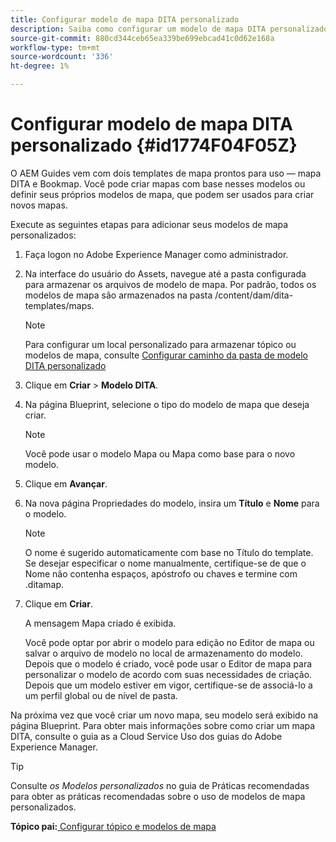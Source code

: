 ```yaml
---
title: Configurar modelo de mapa DITA personalizado
description: Saiba como configurar um modelo de mapa DITA personalizado
source-git-commit: 880cd344ceb65ea339be699ebcad41c0d62e168a
workflow-type: tm+mt
source-wordcount: '336'
ht-degree: 1%

---
```


# Configurar modelo de mapa DITA personalizado {#id1774F04F05Z}

O AEM Guides vem com dois templates de mapa prontos para uso — mapa DITA e Bookmap. Você pode criar mapas com base nesses modelos ou definir seus próprios modelos de mapa, que podem ser usados para criar novos mapas.

Execute as seguintes etapas para adicionar seus modelos de mapa personalizados:

1. Faça logon no Adobe Experience Manager como administrador.

1. Na interface do usuário do Assets, navegue até a pasta configurada para armazenar os arquivos de modelo de mapa. Por padrão, todos os modelos de mapa são armazenados na pasta /content/dam/dita-templates/maps.

   >[!NOTE]
   >
   > Para configurar um local personalizado para armazenar tópico ou modelos de mapa, consulte [Configurar caminho da pasta de modelo DITA personalizado](conf-template-tags-custom-dita-topic-template.md#id191LCF0095Z)

1. Clique em **Criar** \> **Modelo DITA**.

1. Na página Blueprint, selecione o tipo do modelo de mapa que deseja criar.

   >[!NOTE]
   >
   > Você pode usar o modelo Mapa ou Mapa como base para o novo modelo.

1. Clique em **Avançar**.

1. Na nova página Propriedades do modelo, insira um **Título** e **Nome** para o modelo.

   >[!NOTE]
   >
   > O nome é sugerido automaticamente com base no Título do template. Se desejar especificar o nome manualmente, certifique-se de que o Nome não contenha espaços, apóstrofo ou chaves e termine com .ditamap.

1. Clique em **Criar**.

   A mensagem Mapa criado é exibida.

   Você pode optar por abrir o modelo para edição no Editor de mapa ou salvar o arquivo de modelo no local de armazenamento do modelo. Depois que o modelo é criado, você pode usar o Editor de mapa para personalizar o modelo de acordo com suas necessidades de criação. Depois que um modelo estiver em vigor, certifique-se de associá-lo a um perfil global ou de nível de pasta.


Na próxima vez que você criar um novo mapa, seu modelo será exibido na página Blueprint. Para obter mais informações sobre como criar um mapa DITA, consulte o guia as a Cloud Service Uso dos guias do Adobe Experience Manager.

>[!TIP]
>
> Consulte *os Modelos personalizados* no guia de Práticas recomendadas para obter as práticas recomendadas sobre o uso de modelos de mapa personalizados.

**Tópico pai:**[ Configurar tópico e modelos de mapa](conf-template-tags.md)
